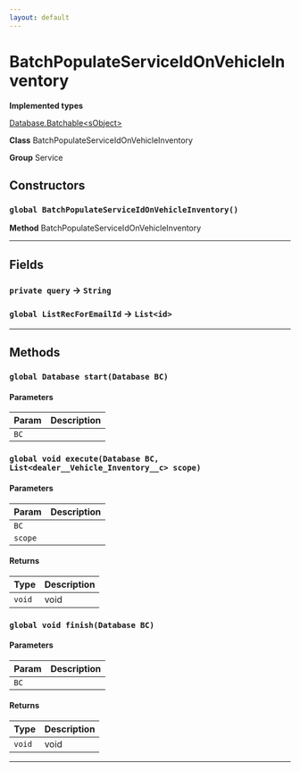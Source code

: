 ```yaml
---
layout: default
---
```

# BatchPopulateServiceIdOnVehicleInventory



**Implemented types**

[Database.Batchable&lt;sObject&gt;](Database.Batchable&lt;sObject&gt;)


**Class** BatchPopulateServiceIdOnVehicleInventory


**Group** Service

## Constructors
### `global BatchPopulateServiceIdOnVehicleInventory()`

**Method** BatchPopulateServiceIdOnVehicleInventory

---
## Fields

### `private query` → `String`


### `global ListRecForEmailId` → `List<id>`


---
## Methods
### `global Database start(Database BC)`
#### Parameters

|Param|Description|
|---|---|
|`BC`||

### `global void execute(Database BC, List<dealer__Vehicle_Inventory__c> scope)`
#### Parameters

|Param|Description|
|---|---|
|`BC`||
|`scope`||

#### Returns

|Type|Description|
|---|---|
|`void`|void|

### `global void finish(Database BC)`
#### Parameters

|Param|Description|
|---|---|
|`BC`||

#### Returns

|Type|Description|
|---|---|
|`void`|void|

---
